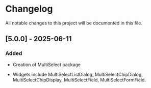 
# Changelog

All notable changes to this project will be documented in this file.

## [5.0.0] - 2025-06-11

### Added

- Creation of MultiSelect package

- Widgets include MultiSelectListDialog, MultiSelectChipDialog, MultiSelectChipDisplay, MultiSelectField, MultiSelectFormField.